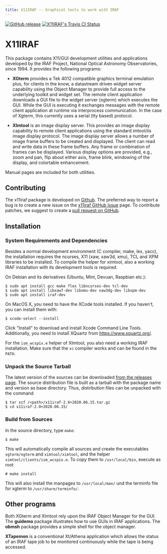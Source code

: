 ```yaml
---
title: X11IRAF -- Graphical tools to work with IRAF
---
```


[![GitHub release](https://img.shields.io/github/release/iraf-community/x11iraf.svg)](https://github.com/iraf-community/x11iraf/releases/latest)
[![X11IRAF's Travis CI Status](https://travis-ci.com/iraf-community/x11iraf.svg)](https://travis-ci.com/iraf-community/x11iraf)

# X11IRAF

This package contains X11/GUI development utilities and applications developed
by the IRAF Project, National Optical Astronomy Observatories, since 1994. It
provides the following programs:

 * **XGterm** provides a Tek 4012 compatible graphics terminal emulation plus,
   for clients in the know, a datastream driven widget server capability using
   the Object Manager to provide full access to the underlying toolkit and
   widget set.  The remote client application downloads a GUI file to the
   widget server (xgterm) which executes the GUI.  While the GUI is executing
   it exchanges messages with the remote client application at runtime via
   interprocess communication.  In the case of Xgterm, this currently uses a
   serial (tty based) protocol.

 * **XImtool** is an image display server.  This provides an image display
   capability to remote client applications using the standard imtool/iis
   image display protocol.  The image display server allows a number of image
   frame buffers to be created and displayed.  The client can read and write
   data in these frame buffers.  Any frame or combination of frames can be
   displayed.  Various display options are provided, e.g., zoom and pan, flip
   about either axis, frame blink, windowing of the display, and colortable
   enhancement.

Manual pages are included for both utilities.


## Contributing

The x11iraf package is developed on
[Github](https://github.com/iraf-community/x11iraf). The preferred way
to report a bug is to create a new issue on the [x11iraf GitHub
issue](https://github.com/iraf-community/x11iraf/issues) page.  To
contribute patches, we suggest to create a [pull request on
GitHub](https://github.com/iraf-community/x11iraf/pulls).


## Installation

### System Requirements and Dependencies

Besides a normal development environment (C compiler, make, lex, yacc), the
installation requires the ncurses, X11 (xaw, xaw3d, xmu), TCL and XPM
libraries to be installed. To compile the helper for ximtool, also a working
IRAF installation with its development tools is required.

On Debian and its derivatives (Ubuntu, Mint, Devuan, Raspbian etc.):

    $ sudo apt install gcc make flex libncurses-dev tcl-dev
    $ sudo apt install libxaw7-dev libxmu-dev xaw3dg-dev libxpm-dev
    $ sudo apt install iraf-dev

On MacOS X, you need to have the XCode tools installed. If you
haven't, you can install them with:

    $ xcode-select --install

Click "Install" to download and install Xcode Command Line
Tools. Additionally, you need to install XQuartz from
https://www.xquartz.org/.

For the `ism_wcspix.e` helper of XImtool, you also need a working IRAF
installation. Make sure that the `xc` compiler works and can be found in the
`PATH`.


### Unpack the Source Tarball

The latest version of the sources can be downloaded [from the releases
page](https://github.com/iraf-community/x11iraf/releases/latest).
The source distribution file is built as a tarball with the package
name and version as base directory. Thus, distribution files can be
unpacked with the command

    $ tar xzf /<path>/x11iraf-2.0+2020.06.15.tar.gz
    $ cd x11iraf-2.0+2020.06.15/


### Build from Sources

In the source directory, type `make`:

    $ make

This will automatically compile all sources and create the executables
`xgterm/xgterm` and `ximtool/ximtool`, and the helper
`ximtool/clients/ism_wcspix.e`. To copy them to `/usr/local/bin`, execute as
root

    # make install

This will also install the manpages to `/usr/local/man/` und the
terminfo file for xgterm to `/usr/share/terminfo/`.


## Other programs

Both XGterm and XImtool rely upon the IRAF Object Manager for the GUI.  The
**guidemo** package illustrates how to use GUIs in IRAF applications. The
**obmsh** package provides a simple shell for the object manager.

**XTapemon** is a conventional Xt/Athena application which allows the status
of an IRAF tape job to be monitored continuously while the tape is being
accessed.
